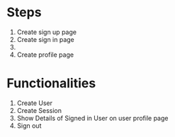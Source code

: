 # Steps
1. Create sign up page 
2. Create sign in page
3. 
4. Create profile page 

# Functionalities
1. Create User
2. Create Session
3. Show Details of Signed in User on user profile page
4. Sign out